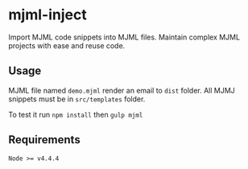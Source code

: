 # mjml-inject
Import MJML code snippets into MJML files. Maintain complex MJML projects with ease and reuse code.
## Usage
MJML file named `demo.mjml` render an email to `dist` folder.
All MJMJ snippets must be in `src/templates` folder.

To test it run `npm install` then `gulp mjml`
## Requirements
`Node >= v4.4.4`
